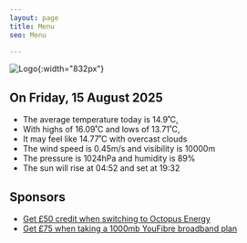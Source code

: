```yaml
---
layout: page
title: Menu
seo: Menu

---
```


![Logo](/images/logo.jpg){:width="832px"}

<!-- weather_marker starts -->
## On Friday, 15 August 2025

- The average temperature today is 14.9˚C,
- With highs of 16.09˚C and lows of 13.71˚C,
- It may feel like 14.77˚C with overcast clouds
- The wind speed is 0.45m/s and visibility is 10000m
- The pressure is 1024hPa and humidity is 89%
- The sun will rise at 04:52 and set at 19:32

<!-- weather_marker ends -->

## Sponsors

- [Get £50 credit when switching to Octopus Energy](https://bit.ly/3oD1nnS)
- [Get £75 when taking a 1000mb YouFibre broadband plan](https://aklam.io/91zWhU?)
